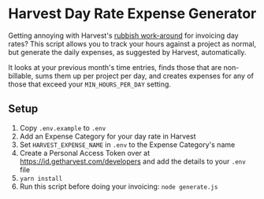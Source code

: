 # Harvest Day Rate Expense Generator

Getting annoying with Harvest's [rubbish work-around](https://support.getharvest.com/hc/en-us/articles/360048181872-How-do-I-track-day-rates-in-Harvest-) for invoicing day rates? 
This script allows you to track your hours against a project as normal, but generate 
the daily expenses, as suggested by Harvest, automatically.

It looks at your previous month's time entries, finds those that are non-billable, sums them 
up per project per day, and creates expenses for any of those that exceed your `MIN_HOURS_PER_DAY` setting.

## Setup
1. Copy `.env.example` to `.env`
1. Add an Expense Category for your day rate in Harvest
1. Set `HARVEST_EXPENSE_NAME` in `.env` to the Expense Category's name
1. Create a Personal Access Token over at https://id.getharvest.com/developers and add the details to your `.env` file
1. `yarn install`   
1. Run this script before doing your invoicing: `node generate.js`
